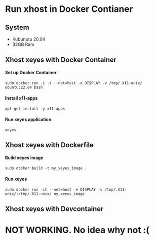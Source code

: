 # Run xhost in Docker Contianer
## System
- Kubunutu 20.04
- 32GB Ram

## Xhost xeyes with Docker Container
#### Set up Docker Container
```shell
sudo docker run -i -t --net=host -e DISPLAY -v /tmp/.X11-unix/ ubuntu:22.04 bash
```
#### Install x11-apps
```shell
apt-get install -y x11-apps
```

#### Run xeyes application
`xeyes`

## Xhost xeyes with Dockerfile
#### Build xeyes image
`sudo docker build -t my_xeyes_image .`

#### Run xeyes
`sudo docker run -it --net=host -e DISPLAY -v /tmp/.X11-unix/:/tmp/.X11-unix/ my_xeyes_image`

## Xhost xeyes with Devcontainer
# NOT WORKING. No idea why not :(